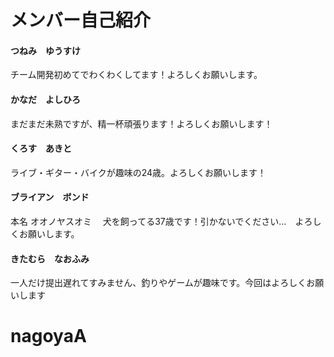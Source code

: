 # メンバー自己紹介

#### つねみ　ゆうすけ
チーム開発初めてでわくわくしてます！よろしくお願いします。

#### かなだ　よしひろ
まだまだ未熟ですが、精一杯頑張ります！よろしくお願いします！

#### くろす　あきと
ライブ・ギター・バイクが趣味の24歳。よろしくお願いします！

#### ブライアン　ボンド
本名 オオノヤスオミ　 犬を飼ってる37歳です！引かないでください…　よろしくお願いします。

#### きたむら　なおふみ
一人だけ提出遅れてすみません、釣りやゲームが趣味です。今回はよろしくお願いします

# nagoyaA
